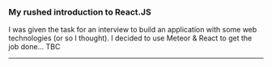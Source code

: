 ### My rushed introduction to React.JS

I was given the task for an interview to build an application with some web technologies \(or so I thought\). I decided to use Meteor & React to get the job done... TBC

---




